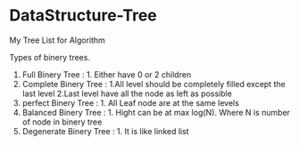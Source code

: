 # DataStructure-Tree
My Tree List for Algorithm 

Types of binery trees.
1. Full Binery Tree : 
				1. Either have 0 or 2 children  
2. Complete Binery Tree : 
        1.All level should be completely filled except the last level
        2.Last level have all the node as left as possible
3. perfect Binery Tree :
        1. All Leaf node are at the same levels 
4. Balanced Binery Tree :
        1. Hight can be at max log(N). Where N is number of node in binery tree
5. Degenerate Binery Tree :
        1. It is like linked list 

